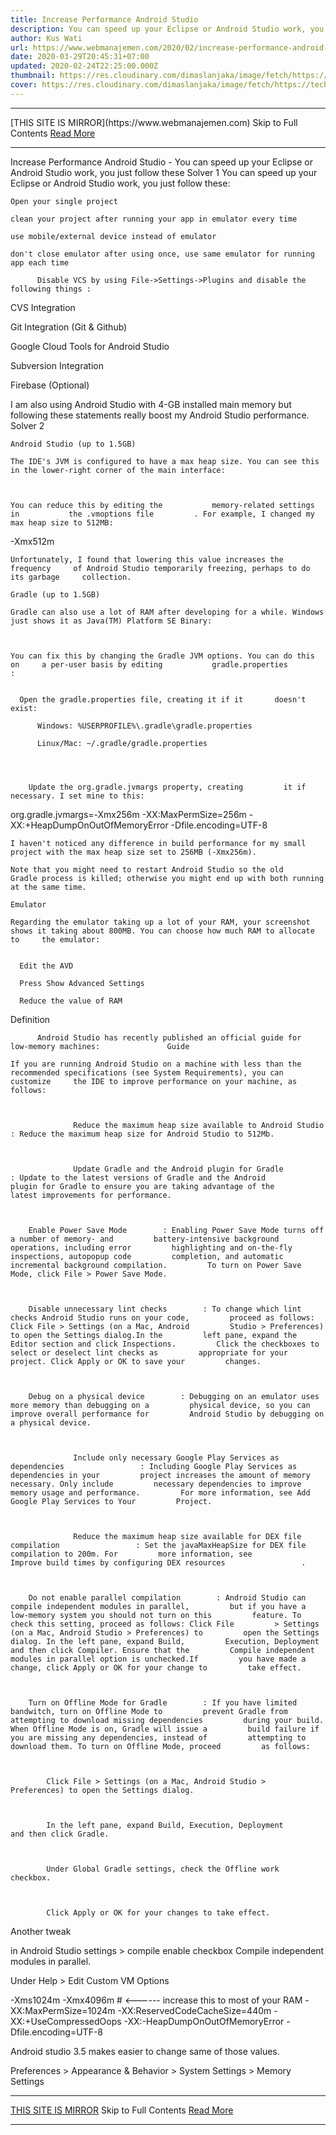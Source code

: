 ```yaml
---
title: Increase Performance Android Studio
description: You can speed up your Eclipse or Android Studio work, you just follow these
author: Kus Wati
url: https://www.webmanajemen.com/2020/02/increase-performance-android-studio.html
date: 2020-03-29T20:45:31+07:00
updated: 2020-02-24T22:25:00.000Z
thumbnail: https://res.cloudinary.com/dimaslanjaka/image/fetch/https://techcrunch.com/wp-content/uploads/2017/02/android-studio-logo.png?w=730&crop=1
cover: https://res.cloudinary.com/dimaslanjaka/image/fetch/https://techcrunch.com/wp-content/uploads/2017/02/android-studio-logo.png?w=730&crop=1
---
```


<hr/> [THIS SITE IS MIRROR](https://www.webmanajemen.com) Skip to Full Contents <a href="https://www.webmanajemen.com/2020/02/increase-performance-android-studio.html" rel="follow" class="button" id="read-more">Read More</a> <hr/> Increase Performance Android Studio - You can speed up your Eclipse or Android Studio work, you just follow these Solver 1
   You can speed up your Eclipse or Android Studio work, you just follow   these: 
  
    Open your single project   
  
    clean your project after running your app in emulator every time   
  
    use mobile/external device instead of emulator   
  
    don't close emulator after using once, use same emulator for running     app each time   
  
          Disable VCS by using File->Settings->Plugins and disable the       following things :       
        
CVS Integration
        
Git Integration (Git & Github)
        
Google Cloud Tools for Android Studio
        
Subversion Integration
        
Firebase (Optional)
      
      

  I am also using Android Studio with 4-GB installed main memory but   following these statements really boost my Android Studio performance. 
 Solver 2
   
    Android Studio (up to 1.5GB)   
  
    The IDE's JVM is configured to have a max heap size. You can see this     in the lower-right corner of the main interface:   
  
                
  
    You can reduce this by editing the           memory-related settings         in           the .vmoptions file         . For example, I changed my max heap size to 512MB:   
  
-Xmx512m

  
    Unfortunately, I found that lowering this value increases the frequency     of Android Studio temporarily freezing, perhaps to do its garbage     collection.   
  
    Gradle (up to 1.5GB)   
  
    Gradle can also use a lot of RAM after developing for a while. Windows     just shows it as Java(TM) Platform SE Binary:   
  
                
  
    You can fix this by changing the Gradle JVM options. You can do this on     a per-user basis by editing           gradle.properties        :   
  
    
      Open the gradle.properties file, creating it if it       doesn't exist:       
        
          Windows: %USERPROFILE%\.gradle\gradle.properties        
        
          Linux/Mac: ~/.gradle/gradle.properties        
      
    
    
      
        Update the org.gradle.jvmargs property, creating         it if necessary. I set mine to this:       
      
org.gradle.jvmargs=-Xmx256m -XX:MaxPermSize=256m -XX:+HeapDumpOnOutOfMemoryError -Dfile.encoding=UTF-8

    
  
  
    I haven't noticed any difference in build performance for my small     project with the max heap size set to 256MB (-Xmx256m).   
  
    Note that you might need to restart Android Studio so the old    Gradle process is killed; otherwise you might end up with both running     at the same time.   
  
    Emulator   
  
    Regarding the emulator taking up a lot of your RAM, your screenshot     shows it taking about 800MB. You can choose how much RAM to allocate to     the emulator:   
  
    
      Edit the AVD     
    
      Press Show Advanced Settings    
    
      Reduce the value of RAM    
  
  
                

      
  
 
Definition
   

  
          Android Studio has recently published an official guide for       low-memory machines:               Guide             
  
    If you are running Android Studio on a machine with less than the     recommended specifications (see System Requirements), you can customize     the IDE to improve performance on your machine, as follows:   
  
    
      
                  Reduce the maximum heap size available to Android Studio                 : Reduce the maximum heap size for Android Studio to 512Mb.       
    
    
      
                  Update Gradle and the Android plugin for Gradle                 : Update to the latest versions of Gradle and the Android         plugin for Gradle to ensure you are taking advantage of the         latest improvements for performance.       
    
    
      
        Enable Power Save Mode        : Enabling Power Save Mode turns off a number of memory- and         battery-intensive background operations, including error         highlighting and on-the-fly inspections, autopopup code         completion, and automatic incremental background compilation.         To turn on Power Save Mode, click File > Power Save Mode.       
    
    
      
        Disable unnecessary lint checks        : To change which lint checks Android Studio runs on your code,         proceed as follows: Click File > Settings (on a Mac, Android         Studio > Preferences) to open the Settings dialog.In the         left pane, expand the Editor section and click Inspections.         Click the checkboxes to select or deselect lint checks as         appropriate for your project. Click Apply or OK to save your         changes.       
    
    
      
        Debug on a physical device        : Debugging on an emulator uses more memory than debugging on a         physical device, so you can improve overall performance for         Android Studio by debugging on a physical device.       
    
    
      
                  Include only necessary Google Play Services as dependencies                 : Including Google Play Services as dependencies in your         project increases the amount of memory necessary. Only include         necessary dependencies to improve memory usage and performance.         For more information, see Add Google Play Services to Your         Project.       
    
    
      
                  Reduce the maximum heap size available for DEX file           compilation                 : Set the javaMaxHeapSize for DEX file compilation to 200m. For         more information, see                   Improve build times by configuring DEX resources                 .       
    
    
      
        Do not enable parallel compilation        : Android Studio can compile independent modules in parallel,         but if you have a low-memory system you should not turn on this         feature. To check this setting, proceed as follows: Click File         > Settings (on a Mac, Android Studio > Preferences) to         open the Settings dialog. In the left pane, expand Build,         Execution, Deployment and then click Compiler. Ensure that the         Compile independent modules in parallel option is unchecked.If         you have made a change, click Apply or OK for your change to         take effect.       
    
    
      
        Turn on Offline Mode for Gradle        : If you have limited bandwitch, turn on Offline Mode to         prevent Gradle from attempting to download missing dependencies         during your build. When Offline Mode is on, Gradle will issue a         build failure if you are missing any dependencies, instead of         attempting to download them. To turn on Offline Mode, proceed         as follows:       
      
        
          
            Click File > Settings (on a Mac, Android Studio >             Preferences) to open the Settings dialog.           
        
        
          
            In the left pane, expand Build, Execution, Deployment             and then click Gradle.           
        
        
          
            Under Global Gradle settings, check the Offline work             checkbox.           
        
        
          
            Click Apply or OK for your changes to take effect.           
        
      
    
  
 
Another tweak
  
in Android Studio settings > compile enable checkbox Compile independent modules in       parallel.
  
Under Help > Edit Custom VM Options
  
-Xms1024m
-Xmx4096m # <------ increase this to most of your RAM
-XX:MaxPermSize=1024m
-XX:ReservedCodeCacheSize=440m
-XX:+UseCompressedOops
-XX:-HeapDumpOnOutOfMemoryError
-Dfile.encoding=UTF-8
  
Android studio 3.5 makes easier to change same of those values.
  
Preferences > Appearance & Behavior > System Settings > Memory Settings <hr/> [THIS SITE IS MIRROR](https://www.webmanajemen.com) Skip to Full Contents <a href="https://www.webmanajemen.com/2020/02/increase-performance-android-studio.html" rel="follow" class="button" id="read-more">Read More</a> <hr/>